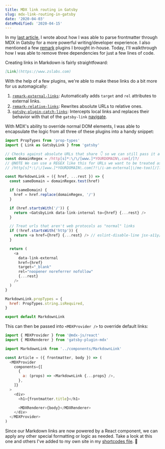 ```yaml
---
title: MDX link routing in Gatsby
slug: mdx-link-routing-in-gatsby
date: '2020-04-03'
dateModified: '2020-04-15'
---
```


In my [last article](/articles/mdx-frontmatter-in-gatsby/), I wrote about how I was able to parse frontmatter through MDX in Gatsby for a more powerful writing/developer experience. I also mentioned a few [remark](https://github.com/remarkjs/remark) plugins I brought in-house. Today, I'll walkthrough how I was able to remove three dependencies for just a few lines of code.

Creating links in Markdown is fairly straightfoward:

```md
[Link](https://www.zslabs.com)
```

With the help of a few plugins, we're able to make these links do a bit more for us automagically:

1. [`remark-external-links`](https://github.com/remarkjs/remark-external-links): Automatically adds `target` and `rel` attributes to external links.
2. [`remark-relative-links`](https://github.com/zslabs/remark-relative-links): Rewrites absolute URLs to relative ones.
3. [`gatsby-plugin-catch-links`](https://github.com/gatsbyjs/gatsby/tree/master/packages/gatsby-plugin-catch-links_): Intercepts local links and replaces their behavior with that of the `gatsby-link` [navigate](https://www.gatsbyjs.org/docs/gatsby-link/#how-to-use-the-navigate-helper-function).

With MDX's ability to override normal DOM elements, I was able to encapsulate the logic from all three of these plugins into a handy snippet:

```js filename=MarkdownLink.js
import PropTypes from 'prop-types'
import { Link as GatsbyLink } from 'gatsby'

// Checks against absolute URLs that share 👇 so we can still pass it along to Gatsby's internal link component
const domainRegex = /http[s]*:\/\/[www.]*YOURDOMAIN\.com[/]?/
// @NOTE We can use a REGEX like this for URLs we want to be treated as external which could be used for Netlify redirects
// /http[s]*:\/\/[www.]*YOURDOMAIN\.com(?!\/i-am-external|\/me-too)[/]?/

const MarkdownLink = ({ href, ...rest }) => {
  const sameDomain = domainRegex.test(href)

  if (sameDomain) {
    href = href.replace(domainRegex, '/')
  }

  if (href.startsWith('/')) {
    return <GatsbyLink data-link-internal to={href} {...rest} />
  }

  // Treat urls that aren't web protocols as "normal" links
  if (!href.startsWith('http')) {
    return <a href={href} {...rest} /> // eslint-disable-line jsx-a11y/anchor-has-content
  }

  return (
    <a
      data-link-external
      href={href}
      target="_blank"
      rel="noopener noreferrer nofollow"
      {...rest}
    />
  )
}

MarkdownLink.propTypes = {
  href: PropTypes.string.isRequired,
}

export default MarkdownLink
```

This can then be passed into `<MDXProvider />` to override default links:

```js filename=Article.js
import { MDXProvider } from '@mdx-js/react'
import { MDXRenderer } from 'gatsby-plugin-mdx'

import MarkdownLink from '../components/MarkdownLink'

const Article = ({ frontmatter, body }) => (
  <MDXProvider
    components={[
      {
        a: (props) => <MarkdownLink {...props} />,
      },
    ]}
  >
    <div>
      <h1>{frontmatter.title}</h1>

      <MDXRenderer>{body}</MDXRenderer>
    </div>
  </MDXProvider>
)
```

Since our Markdown links are now powered by a React component, we can apply any other special formatting or logic as needed. Take a look at this one and others I've added to my own site in my [shortcodes file](https://github.com/zslabs/zslabs.com/blob/master/src/components/mdxShortcodes.js). 🎉
